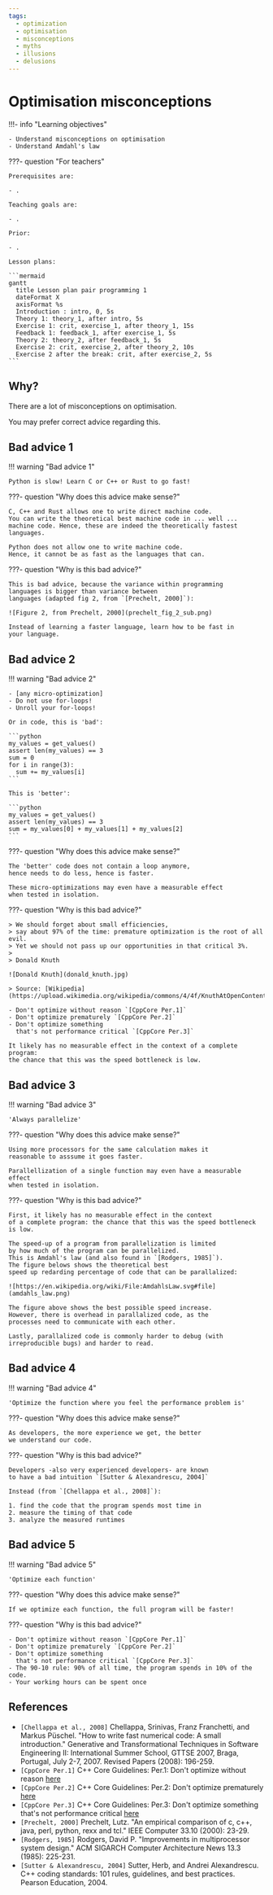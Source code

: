 ```yaml
---
tags:
  - optimization
  - optimisation
  - misconceptions
  - myths
  - illusions
  - delusions
---
```


# Optimisation misconceptions

!!!- info "Learning objectives"

    - Understand misconceptions on optimisation
    - Understand Amdahl's law

???- question "For teachers"

    Prerequisites are:

    - .

    Teaching goals are:

    - .

    Prior:

    - .

    Lesson plans:

    ```mermaid
    gantt
      title Lesson plan pair programming 1
      dateFormat X
      axisFormat %s
      Introduction : intro, 0, 5s
      Theory 1: theory_1, after intro, 5s
      Exercise 1: crit, exercise_1, after theory_1, 15s
      Feedback 1: feedback_1, after exercise_1, 5s
      Theory 2: theory_2, after feedback_1, 5s
      Exercise 2: crit, exercise_2, after theory_2, 10s
      Exercise 2 after the break: crit, after exercise_2, 5s
    ```

## Why?

There are a lot of misconceptions on optimisation.

You may prefer correct advice regarding this.

## Bad advice 1

!!! warning "Bad advice 1"

    Python is slow! Learn C or C++ or Rust to go fast!

???- question "Why does this advice make sense?"

    C, C++ and Rust allows one to write direct machine code.
    You can write the theoretical best machine code in ... well ...
    machine code. Hence, these are indeed the theoretically fastest
    languages.

    Python does not allow one to write machine code.
    Hence, it cannot be as fast as the languages that can.

???- question "Why is this bad advice?"

    This is bad advice, because the variance within programming
    languages is bigger than variance between
    languages (adapted fig 2, from `[Prechelt, 2000]`):

    ![Figure 2, from Prechelt, 2000](prechelt_fig_2_sub.png)

    Instead of learning a faster language, learn how to be fast in
    your language.

## Bad advice 2

!!! warning "Bad advice 2"

    - [any micro-optimization]
    - Do not use for-loops!
    - Unroll your for-loops!

    Or in code, this is 'bad':

    ```python
    my_values = get_values()
    assert len(my_values) == 3
    sum = 0
    for i in range(3):
      sum += my_values[i]
    ```

    This is 'better':

    ```python
    my_values = get_values()
    assert len(my_values) == 3
    sum = my_values[0] + my_values[1] + my_values[2]
    ```

???- question "Why does this advice make sense?"

    The 'better' code does not contain a loop anymore,
    hence needs to do less, hence is faster.

    These micro-optimizations may even have a measurable effect
    when tested in isolation.
    
???- question "Why is this bad advice?"

    > We should forget about small efficiencies,
    > say about 97% of the time: premature optimization is the root of all evil.
    > Yet we should not pass up our opportunities in that critical 3%.
    >
    > Donald Knuth

    ![Donald Knuth](donald_knuth.jpg)

    > Source: [Wikipedia](https://upload.wikimedia.org/wikipedia/commons/4/4f/KnuthAtOpenContentAlliance.jpg)

    - Don't optimize without reason `[CppCore Per.1]`
    - Don't optimize prematurely `[CppCore Per.2]`
    - Don't optimize something
      that's not performance critical `[CppCore Per.3]`

    It likely has no measurable effect in the context of a complete program:
    the chance that this was the speed bottleneck is low.


## Bad advice 3

!!! warning "Bad advice 3"

    'Always parallelize'

???- question "Why does this advice make sense?"

    Using more processors for the same calculation makes it
    reasonable to asssume it goes faster.

    Parallellization of a single function may even have a measurable effect
    when tested in isolation.

???- question "Why is this bad advice?"

    First, it likely has no measurable effect in the context
    of a complete program: the chance that this was the speed bottleneck is low.

    The speed-up of a program from parallelization is limited
    by how much of the program can be parallelized.
    This is Amdahl's law (and also found in `[Rodgers, 1985]`).
    The figure belows shows the theoretical best
    speed up redarding percentage of code that can be parallalized:

    ![https://en.wikipedia.org/wiki/File:AmdahlsLaw.svg#file](amdahls_law.png)

    The figure above shows the best possible speed increase. 
    However, there is overhead in parallalized code, as the
    processes need to communicate with each other.

    Lastly, parallalized code is commonly harder to debug (with
    irreproducible bugs) and harder to read.

## Bad advice 4

!!! warning "Bad advice 4"

    'Optimize the function where you feel the performance problem is'

???- question "Why does this advice make sense?"

    As developers, the more experience we get, the better
    we understand our code.

???- question "Why is this bad advice?"

    Developers -also very experienced developers- are known
    to have a bad intuition `[Sutter & Alexandrescu, 2004]`

    Instead (from `[Chellappa et al., 2008]`):

    1. find the code that the program spends most time in
    2. measure the timing of that code
    3. analyze the measured runtimes

## Bad advice 5

!!! warning "Bad advice 5"

    'Optimize each function'

???- question "Why does this advice make sense?"

    If we optimize each function, the full program will be faster!

???- question "Why is this bad advice?"

    - Don't optimize without reason `[CppCore Per.1]`
    - Don't optimize prematurely `[CppCore Per.2]`
    - Don't optimize something
      that's not performance critical `[CppCore Per.3]`
    - The 90-10 rule: 90% of all time, the program spends in 10% of the code.
    - Your working hours can be spent once

## References

- `[Chellappa et al., 2008]`
  Chellappa, Srinivas, Franz Franchetti, and Markus Püschel.
  "How to write fast numerical code: A small introduction."
  Generative and Transformational Techniques in Software Engineering II:
  International Summer School, GTTSE 2007, Braga, Portugal,
  July 2-7, 2007. Revised Papers (2008): 196-259.
- `[CppCore Per.1]` C++ Core Guidelines: Per.1: Don't optimize without reason
  [here](https://isocpp.github.io/CppCoreGuidelines/CppCoreGuidelines#Rper-reason)
- `[CppCore Per.2]` C++ Core Guidelines: Per.2: Don't optimize prematurely
  [here](https://isocpp.github.io/CppCoreGuidelines/CppCoreGuidelines#per2-dont-optimize-prematurely)
- `[CppCore Per.3]` C++ Core Guidelines: Per.3:
  Don't optimize something that's not performance critical
  [here](https://isocpp.github.io/CppCoreGuidelines/CppCoreGuidelines#per3-dont-optimize-something-thats-not-performance-critical)
- `[Prechelt, 2000]` Prechelt, Lutz. "An empirical comparison of c, c++, java, perl, python, rexx and tcl." IEEE Computer 33.10 (2000): 23-29.
- `[Rodgers, 1985]` Rodgers, David P. "Improvements in multiprocessor system design." ACM SIGARCH Computer Architecture News 13.3 (1985): 225-231.
- `[Sutter & Alexandrescu, 2004]` Sutter, Herb, and Andrei Alexandrescu. C++ coding standards: 101 rules, guidelines, and best practices. Pearson Education, 2004.
